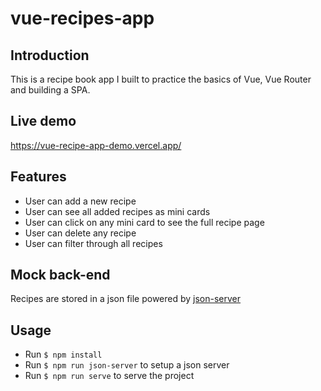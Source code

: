 # vue-recipes-app

## Introduction
This is a recipe book app I built to practice the basics of Vue, Vue Router and building a SPA. 

## Live demo
https://vue-recipe-app-demo.vercel.app/

## Features 
- User can add a new recipe
- User can see all added recipes as mini cards
- User can click on any mini card to see the full recipe page
- User can delete any recipe
- User can filter through all recipes

## Mock back-end
Recipes are stored in a json file powered by [json-server](https://www.npmjs.com/package/json-server)

## Usage

- Run ```$ npm install```
- Run ```$ npm run json-server``` to setup a json server
- Run ```$ npm run serve``` to serve the project
